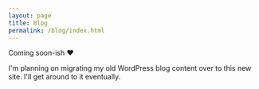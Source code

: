 ```yaml
---
layout: page
title: Blog
permalink: /blog/index.html
---
```

Coming soon-ish ❤️

I'm planning on migrating my old WordPress blog content over to this new site. I'll get around to it eventually.
